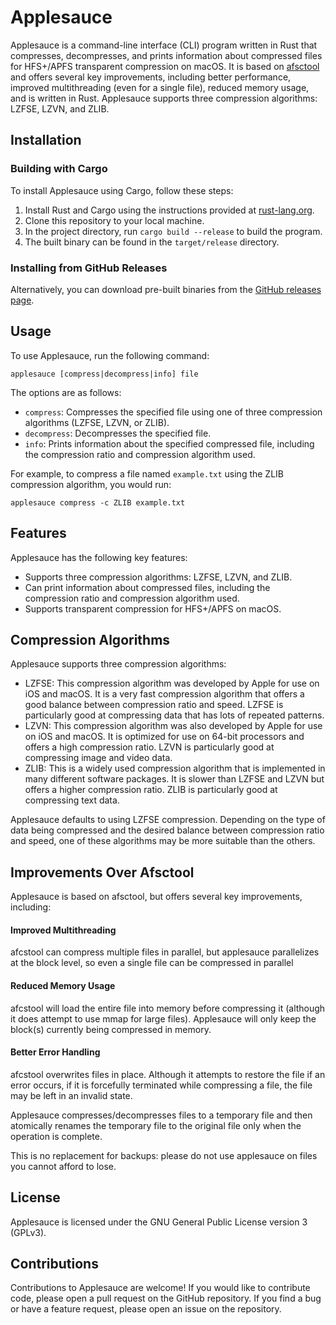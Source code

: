# Applesauce

Applesauce is a command-line interface (CLI) program written in Rust that
compresses, decompresses, and prints information about compressed files for
HFS+/APFS transparent compression on macOS. It is based on
[afsctool](https://github.com/RJVB/afsctool) and offers several key
improvements, including better performance, improved multithreading (even for a
single file), reduced memory usage, and is written in Rust. Applesauce supports
three compression algorithms: LZFSE, LZVN, and ZLIB.

## Installation

### Building with Cargo

To install Applesauce using Cargo, follow these steps:

1. Install Rust and Cargo using the instructions provided at [rust-lang.org](https://www.rust-lang.org/tools/install).
2. Clone this repository to your local machine.
3. In the project directory, run `cargo build --release` to build the program.
4. The built binary can be found in the `target/release` directory.

### Installing from GitHub Releases

Alternatively, you can download pre-built binaries from the [GitHub releases page](https://github.com/Dr-Emann/applesauce/releases).

## Usage

To use Applesauce, run the following command:

```console
applesauce [compress|decompress|info] file
```


The options are as follows:

- `compress`: Compresses the specified file using one of three compression algorithms (LZFSE, LZVN, or ZLIB).
- `decompress`: Decompresses the specified file.
- `info`: Prints information about the specified compressed file, including the compression ratio and compression algorithm used.

For example, to compress a file named `example.txt` using the ZLIB compression algorithm, you would run:

```console
applesauce compress -c ZLIB example.txt
```


## Features

Applesauce has the following key features:

- Supports three compression algorithms: LZFSE, LZVN, and ZLIB.
- Can print information about compressed files, including the compression ratio and compression algorithm used.
- Supports transparent compression for HFS+/APFS on macOS.

## Compression Algorithms

Applesauce supports three compression algorithms:

- LZFSE: This compression algorithm was developed by Apple for use on iOS and
  macOS. It is a very fast compression algorithm that offers a good balance
  between compression ratio and speed. LZFSE is particularly good at
  compressing data that has lots of repeated patterns.
- LZVN: This compression algorithm was also developed by Apple for use on iOS
  and macOS. It is optimized for use on 64-bit processors and offers a high
  compression ratio. LZVN is particularly good at compressing image and video
  data.
- ZLIB: This is a widely used compression algorithm that is implemented in many
  different software packages. It is slower than LZFSE and LZVN but offers a
  higher compression ratio. ZLIB is particularly good at compressing text data.

Applesauce defaults to using LZFSE compression.
Depending on the type of data being compressed and the desired balance between
compression ratio and speed, one of these algorithms may be more suitable than
the others.

## Improvements Over Afsctool

Applesauce is based on afsctool, but offers several key improvements, including:

#### Improved Multithreading

afcstool can compress multiple files in parallel, but applesauce parallelizes at
the block level, so even a single file can be compressed in parallel

#### Reduced Memory Usage

afcstool will load the entire file into memory before compressing it
(although it does attempt to use mmap for large files). Applesauce will only
keep the block(s) currently being compressed in memory.

#### Better Error Handling

afcstool overwrites files in place. Although it attempts to restore the file
if an error occurs, if it is forcefully terminated while compressing a file,
the file may be left in an invalid state.

Applesauce compresses/decompresses files to a temporary file and then atomically
renames the temporary file to the original file only when the operation is
complete.

This is no replacement for backups: please do not use applesauce on files you
cannot afford to lose.

## License
Applesauce is licensed under the GNU General Public License version 3 (GPLv3).

## Contributions
Contributions to Applesauce are welcome! If you would like to contribute code,
please open a pull request on the GitHub repository. If you find a bug or have
a feature request, please open an issue on the repository.
